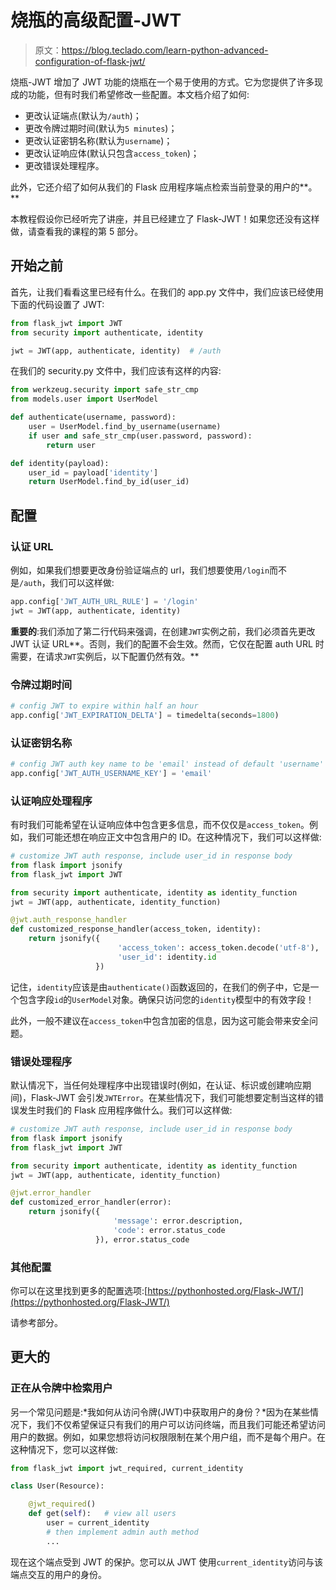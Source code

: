 # 烧瓶的高级配置-JWT

> 原文：<https://blog.teclado.com/learn-python-advanced-configuration-of-flask-jwt/>

烧瓶-JWT 增加了 JWT 功能的烧瓶在一个易于使用的方式。它为您提供了许多现成的功能，但有时我们希望修改一些配置。本文档介绍了如何:

*   更改认证端点(默认为`/auth`)；
*   更改令牌过期时间(默认为`5 minutes`)；
*   更改认证密钥名称(默认为`username`)；
*   更改认证响应体(默认只包含`access_token`)；
*   更改错误处理程序。

此外，它还介绍了如何从我们的 Flask 应用程序端点检索当前登录的用户的**。**

本教程假设你已经听完了讲座，并且已经建立了 Flask-JWT！如果您还没有这样做，请查看我的课程的第 5 部分。

## 开始之前

首先，让我们看看这里已经有什么。在我们的 app.py 文件中，我们应该已经使用下面的代码设置了 JWT:

```py
from flask_jwt import JWT
from security import authenticate, identity

jwt = JWT(app, authenticate, identity)  # /auth 
```

在我们的 security.py 文件中，我们应该有这样的内容:

```py
from werkzeug.security import safe_str_cmp
from models.user import UserModel

def authenticate(username, password):
    user = UserModel.find_by_username(username)
    if user and safe_str_cmp(user.password, password):
        return user

def identity(payload):
    user_id = payload['identity']
    return UserModel.find_by_id(user_id) 
```

## 配置

### 认证 URL

例如，如果我们想要更改身份验证端点的 url，我们想要使用`/login`而不是`/auth`，我们可以这样做:

```py
app.config['JWT_AUTH_URL_RULE'] = '/login'
jwt = JWT(app, authenticate, identity) 
```

**重要的**:我们添加了第二行代码来强调，在创建`JWT`实例之前，我们必须首先更改 JWT 认证 URL**。否则，我们的配置不会生效。然而，它仅在配置 auth URL 时需要，在请求`JWT`实例后，以下配置仍然有效。**

### 令牌过期时间

```py
# config JWT to expire within half an hour
app.config['JWT_EXPIRATION_DELTA'] = timedelta(seconds=1800) 
```

### 认证密钥名称

```py
# config JWT auth key name to be 'email' instead of default 'username'
app.config['JWT_AUTH_USERNAME_KEY'] = 'email' 
```

### 认证响应处理程序

有时我们可能希望在认证响应体中包含更多信息，而不仅仅是`access_token`。例如，我们可能还想在响应正文中包含用户的 ID。在这种情况下，我们可以这样做:

```py
# customize JWT auth response, include user_id in response body
from flask import jsonify
from flask_jwt import JWT

from security import authenticate, identity as identity_function
jwt = JWT(app, authenticate, identity_function)

@jwt.auth_response_handler
def customized_response_handler(access_token, identity):
    return jsonify({
                        'access_token': access_token.decode('utf-8'),
                        'user_id': identity.id
                   }) 
```

记住，`identity`应该是由`authenticate()`函数返回的，在我们的例子中，它是一个包含字段`id`的`UserModel`对象。确保只访问您的`identity`模型中的有效字段！

此外，一般不建议在`access_token`中包含加密的信息，因为这可能会带来安全问题。

### 错误处理程序

默认情况下，当任何处理程序中出现错误时(例如，在认证、标识或创建响应期间)，Flask-JWT 会引发`JWTError`。在某些情况下，我们可能想要定制当这样的错误发生时我们的 Flask 应用程序做什么。我们可以这样做:

```py
# customize JWT auth response, include user_id in response body
from flask import jsonify
from flask_jwt import JWT

from security import authenticate, identity as identity_function
jwt = JWT(app, authenticate, identity_function)

@jwt.error_handler
def customized_error_handler(error):
    return jsonify({
                       'message': error.description,
                       'code': error.status_code
                   }), error.status_code 
```

### 其他配置

你可以在这里找到更多的配置选项:[https://pythonhosted.org/Flask-JWT/](https://pythonhosted.org/Flask-JWT/)

请参考<configuration options="">部分。</configuration>

## 更大的

### 正在从令牌中检索用户

另一个常见问题是:*我如何从访问令牌(JWT)中获取用户的身份？*因为在某些情况下，我们不仅希望保证只有我们的用户可以访问终端，而且我们可能还希望访问用户的数据。例如，如果您想将访问权限限制在某个用户组，而不是每个用户。在这种情况下，您可以这样做:

```py
from flask_jwt import jwt_required, current_identity

class User(Resource):

    @jwt_required()
    def get(self):   # view all users
        user = current_identity
        # then implement admin auth method
        ... 
```

现在这个端点受到 JWT 的保护。您可以从 JWT 使用`current_identity`访问与该端点交互的用户的身份。